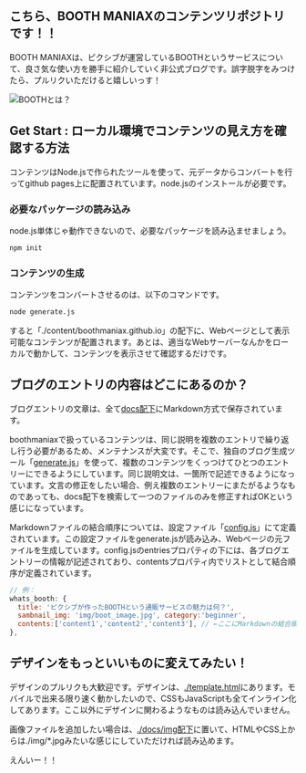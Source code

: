 ## こちら、BOOTH MANIAXのコンテンツリポジトリです！！

BOOTH MANIAXは、ピクシブが運営しているBOOTHというサービスについて、良さ気な使い方を勝手に紹介していく非公式ブログです。誤字脱字をみつけたら、プルリクいただけると嬉しいっす！

![BOOTHとは？](https://asset.booth.pm/assets/og_image-66cd86158079788d8c77dd34ee359ace.jpg)

## Get Start : ローカル環境でコンテンツの見え方を確認する方法

コンテンツはNode.jsで作られたツールを使って、元データからコンバートを行ってgithub pages上に配置されています。node.jsのインストールが必要です。

### 必要なパッケージの読み込み

node.js単体じゃ動作できないので、必要なパッケージを読み込ませましょう。

```bash
npm init
```

### コンテンツの生成

コンテンツをコンバートさせるのは、以下のコマンドです。

```bash
node generate.js
```

すると「./content/boothmaniax.github.io」の配下に、Webページとして表示可能なコンテンツが配置されます。あとは、適当なWebサーバーなんかをローカルで動かして、コンテンツを表示させて確認するだけです。

## ブログのエントリの内容はどこにあるのか？

ブログエントリの文章は、全て[docs配下](https://github.com/sakurashiki/booth_maniax/tree/master/docs)にMarkdown方式で保存されています。

boothmaniaxで扱っているコンテンツは、同じ説明を複数のエントリで繰り返し行う必要があるため、メンテナンスが大変です。そこで、独自のブログ生成ツール「[generate.js](https://github.com/sakurashiki/booth_maniax/blob/master/generate.js)」を使って、複数のコンテンツをくっつけてひとつのエントリーにできるようにしています。同じ説明文は、一箇所で記述できるようになっています。文言の修正をしたい場合、例え複数のエントリーにまたがるようなものであっても、docs配下を検索して一つのファイルのみを修正すればOKという感じになっています。

Markdownファイルの結合順序については、設定ファイル「[config.js](https://github.com/sakurashiki/booth_maniax/blob/master/docs/config.js)」にて定義されています。この設定ファイルをgenerate.jsが読み込み、Webページの元ファイルを生成しています。config.jsのentriesプロパティの下には、各ブログエントリーの情報が記述されており、contentsプロパティ内でリストとして結合順序が定義されています。


```javascript
// 例：
whats_booth: {
  title: 'ピクシブが作ったBOOTHという通販サービスの魅力は何？',
  sambnail_img: 'img/boot_image.jpg', category:'beginner',
  contents:['content1','content2','content3'], // ←ここにMarkdownの結合順序が定義されている
},
```

## デザインをもっといいものに変えてみたい！

デザインのプルリクも大歓迎です。デザインは、[./template.html](https://github.com/sakurashiki/booth_maniax/blob/master/template.html)にあります。モバイルで出来る限り速く動かしたいので、CSSもJavaScriptも全てインライン化してあります。ここ以外にデザインに関わるようなものは読み込んでいません。

画像ファイルを追加したい場合は、[./docs/img配下](https://github.com/sakurashiki/booth_maniax/tree/master/docs/img)に置いて、HTMLやCSS上からは./img/*.jpgみたいな感じにしていただければ読み込めます。

えんいー！！






